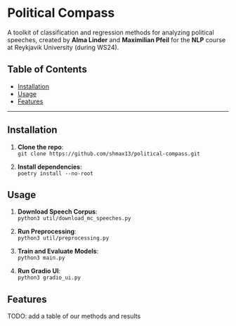 # Political Compass

A toolkit of classification and regression methods for analyzing political speeches, created by **Alma Linder** and **Maximilian Pfeil** for the **NLP** course at Reykjavik University (during WS24).

## Table of Contents
- [Installation](#installation)
- [Usage](#usage)
- [Features](#features)

---

## Installation

1. **Clone the repo**:  
   `git clone https://github.com/shmax13/political-compass.git`

2. **Install dependencies**:  
   `poetry install --no-root`

## Usage

1. **Download Speech Corpus**:  
   `python3 util/download_mc_speeches.py`

2. **Run Preprocessing**:  
   `python3 util/preprocessing.py`

3. **Train and Evaluate Models**:  
   `python3 main.py`

4. **Run Gradio UI**:  
   `python3 gradio_ui.py`

## Features

TODO: add a table of our methods and results
